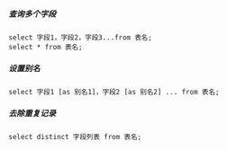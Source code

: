 ##### 查询多个字段
	select 字段1，字段2，字段3...from 表名;
	select * from 表名;

##### 设置别名
	select 字段1 [as 别名1]，字段2 [as 别名2] ... from 表名;

##### 去除重复记录
	select distinct 字段列表 from 表名;
